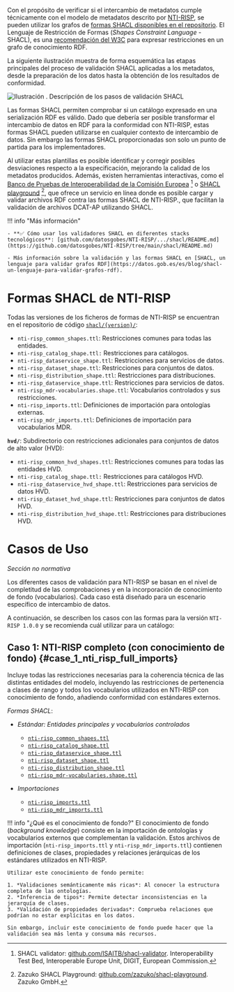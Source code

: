 Con el propósito de verificar si el intercambio de metadatos cumple técnicamente con el modelo de metadatos descrito por [NTI-RISP](/), se pueden utilizar los grafos de [formas SHACL disponibles en el repositorio](https://github.com/datosgobes/NTI-RISP/tree/main/shacl/). El Lenguaje de Restricción de Formas (*Shapes Constraint Language* - SHACL), es una [recomendación del W3C](https://www.w3.org/TR/shacl/]) para expresar restricciones en un grafo de conocimiento RDF. 

La siguiente ilustración muestra de forma esquemática las etapas principales del proceso de validación SHACL aplicadas a los metadatos, desde la preparación de los datos hasta la obtención de los resultados de conformidad.

![](img/dge_shacl.es.drawio "Ilustración . Descripción de los pasos de validación SHACL")

Las formas SHACL permiten comprobar si un catálogo expresado en una serialización RDF es válido. Dado que debería ser posible transformar el intercambio de datos en RDF para la conformidad con NTI-RISP, estas formas SHACL pueden utilizarse en cualquier contexto de intercambio de datos. Sin embargo las formas SHACL proporcionadas son solo un punto de partida para los implementadores.

Al utilizar estas plantillas es posible identificar y corregir posibles desviaciones respecto a la especificación, mejorando la calidad de los metadatos producidos. Además, existen herramientas interactivas, como el [Banco de Pruebas de Interoperabilidad de la Comisión Europea](https://www.itb.ec.europa.eu/shacl/any/upload) [^1] o [SHACL playground](https://shacl-playground.zazuko.com/) [^2], que ofrece un servicio en línea donde es posible cargar y validar archivos RDF contra las formas SHACL de NTI-RISP., que facilitan la validación de archivos DCAT-AP utilizando SHACL. ​

!!! info "Más información"

    - **✅ Cómo usar los validadores SHACL en diferentes stacks tecnológicos**: [github.com/datosgobes/NTI-RISP/.../shacl/README.md](https://github.com/datosgobes/NTI-RISP/tree/main/shacl/README.md)

    - Más información sobre la validación y las formas SHACL en [SHACL, un lenguaje para validar grafos RDF](https://datos.gob.es/es/blog/shacl-un-lenguaje-para-validar-grafos-rdf).

    
# Formas SHACL de NTI-RISP
Todas las versiones de los ficheros de formas de NTI-RISP se encuentran en el repositorio de código [`shacl/{version}/`](https://github.com/datosgobes/NTI-RISP/tree/main/shacl/): 

- `nti-risp_common_shapes.ttl`: Restricciones comunes para todas las entidades.
- `nti-risp_catalog_shape.ttl:` Restricciones para catálogos.
- `nti-risp_dataservice_shape.ttl`: Restricciones para servicios de datos.
- `nti-risp_dataset_shape.ttl`: Restricciones para conjuntos de datos.
- `nti-risp_distribution_shape.ttl`: Restricciones para distribuciones.
- `nti-risp_dataservice_shape.ttl`: Restricciones para servicios de datos.
- `nti-risp_mdr-vocabularies.shape.ttl`: Vocabularios controlados y sus restricciones.
- `nti-risp_imports.ttl`: Definiciones de importación para ontologías externas.
- `nti-risp_mdr_imports.ttl`: Definiciones de importación para vocabularios MDR.

**`hvd/`**: Subdirectorio con restricciones adicionales para conjuntos de datos de alto valor (HVD):

- `nti-risp_common_hvd_shapes.ttl`: Restricciones comunes para todas las entidades HVD.
- `nti-risp_catalog_shape.ttl:` Restricciones para catálogos HVD.
- `nti-risp_dataservice_hvd_shape.ttl`: Restricciones para servicios de datos HVD.
- `nti-risp_dataset_hvd_shape.ttl`: Restricciones para conjuntos de datos HVD.
- `nti-risp_distribution_hvd_shape.ttl`: Restricciones para distribuciones HVD.

# Casos de Uso
*Sección no normativa*

Los diferentes casos de validación para NTI-RISP se basan en el nivel de completitud de las comprobaciones y en la incorporación de conocimiento de fondo (vocabularios). Cada caso está diseñado para un escenario específico de intercambio de datos.

A continuación, se describen los casos con las formas para la versión `NTI-RISP 1.0.0` y se recomienda cuál utilizar para un catálogo:

## **Caso 1: NTI-RISP completo (con conocimiento de fondo)** {#case_1_nti_risp_full_imports}
Incluye todas las restricciones necesarias para la coherencia técnica de las distintas entidades del modelo, incluyendo las restricciones de pertenencia a clases de rango y todos los vocabularios utilizados en NTI-RISP con conocimiento de fondo, añadiendo conformidad con estándares externos.

*Formas SHACL*:

- *Estándar: Entidades principales y vocabularios controlados*
  - [`nti-risp_common_shapes.ttl`](https://datosgobes.github.io/NTI-RISP/releases/1.0.0/shacl/nti-risp_common_shapes.ttl)
  - [`nti-risp_catalog_shape.ttl`](https://datosgobes.github.io/NTI-RISP/releases/1.0.0/shacl/nti-risp_catalog_shape.ttl)
  - [`nti-risp_dataservice_shape.ttl`](https://datosgobes.github.io/NTI-RISP/releases/1.0.0/shacl/nti-risp_dataservice_shape.ttl)
  - [`nti-risp_dataset_shape.ttl`](https://datosgobes.github.io/NTI-RISP/releases/1.0.0/shacl/nti-risp_dataset_shape.ttl)
  - [`nti-risp_distribution_shape.ttl`](https://datosgobes.github.io/NTI-RISP/releases/1.0.0/shacl/nti-risp_distribution_shape.ttl)
  - [`nti-risp_mdr-vocabularies.shape.ttl`](https://datosgobes.github.io/NTI-RISP/releases/1.0.0/shacl/nti-risp_mdr-vocabularies.shape.ttl)

- *Importaciones*
  - [`nti-risp_imports.ttl`](https://datosgobes.github.io/NTI-RISP/releases/1.0.0/shacl/nti-risp_imports.ttl)
  - [`nti-risp_mdr_imports.ttl`](https://datosgobes.github.io/NTI-RISP/releases/1.0.0/shacl/nti-risp_mdr_imports.ttl)

!!! info "¿Qué es el conocimiento de fondo?"
    El conocimiento de fondo (*background knowledge*) consiste en la importación de ontologías y vocabularios externos que complementan la validación. Estos archivos de importación (`nti-risp_imports.ttl` y `nti-risp_mdr_imports.ttl`) contienen definiciones de clases, propiedades y relaciones jerárquicas de los estándares utilizados en NTI-RISP.
    
    Utilizar este conocimiento de fondo permite:
    
    1. *Validaciones semánticamente más ricas*: Al conocer la estructura completa de las ontologías.
    2. *Inferencia de tipos*: Permite detectar inconsistencias en la jerarquía de clases.
    3. *Validación de propiedades derivadas*: Comprueba relaciones que podrían no estar explícitas en los datos.
    
    Sin embargo, incluir este conocimiento de fondo puede hacer que la validación sea más lenta y consuma más recursos.

[^1]: SHACL validator: [github.com/ISAITB/shacl-validator](https://github.com/ISAITB/shacl-validator). Interoperability Test Bed, Interoperable Europe Unit, DIGIT, European Commission.
[^2]: Zazuko SHACL Playground: [github.com/zazuko/shacl-playground](https://github.com/zazuko/shacl-playground). Zazuko GmbH.